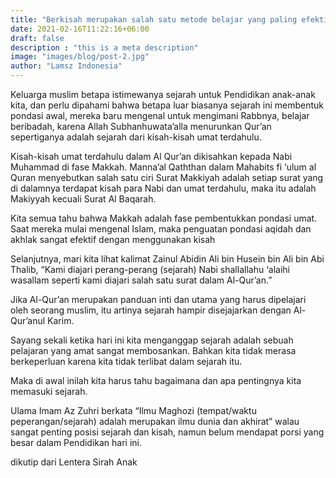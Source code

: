 ```yaml
---
title: "Berkisah merupakan salah satu metode belajar yang paling efektif"
date: 2021-02-16T11:22:16+06:00
draft: false
description : "this is a meta description"
image: "images/blog/post-2.jpg"
author: "Lamsz Indonesia"
---
```


Keluarga muslim betapa istimewanya sejarah untuk Pendidikan anak-anak kita, dan perlu dipahami bahwa betapa luar biasanya sejarah ini membentuk pondasi awal, mereka baru mengenal untuk mengimani Rabbnya, belajar beribadah, karena Allah Subhanhuwata’alla menurunkan Qur’an  sepertiganya adalah sejarah dari kisah-kisah umat terdahulu.  

Kisah-kisah umat terdahulu dalam Al Qur’an dikisahkan kepada Nabi Muhammad di fase Makkah. Manna’al Qaththan dalam Mahabits fi ‘ulum al Quran menyebutkan salah satu ciri Surat Makkiyah adalah setiap surat yang di dalamnya terdapat kisah para Nabi dan umat terdahulu, maka itu adalah Makiyyah kecuali Surat Al Baqarah.  

Kita semua tahu bahwa Makkah adalah fase pembentukkan pondasi umat. Saat mereka mulai mengenal Islam, maka penguatan pondasi aqidah dan akhlak sangat efektif dengan menggunakan kisah  

Selanjutnya, mari kita lihat kalimat Zainul Abidin Ali bin Husein bin Ali bin Abi Thalib, “Kami diajari perang-perang (sejarah) Nabi shallallahu ‘alaihi wasallam seperti kami diajari salah satu surat dalam Al-Qur’an.”  

Jika Al-Qur’an merupakan panduan inti dan utama yang harus dipelajari oleh seorang muslim, itu artinya sejarah hampir disejajarkan dengan Al-Qur’anul Karim. 

Sayang sekali ketika hari ini kita menganggap sejarah adalah sebuah pelajaran yang amat sangat membosankan. Bahkan kita tidak merasa berkeperluan karena kita tidak terlibat dalam sejarah itu. 

Maka di awal inilah kita harus tahu bagaimana dan apa pentingnya kita memasuki sejarah.  

Ulama Imam Az Zuhri berkata “Ilmu Maghozi (tempat/waktu peperangan/sejarah) adalah merupakan ilmu dunia dan akhirat” walau sangat penting posisi sejarah dan kisah, namun belum mendapat porsi yang besar dalam Pendidikan hari ini. 


dikutip dari Lentera Sirah Anak